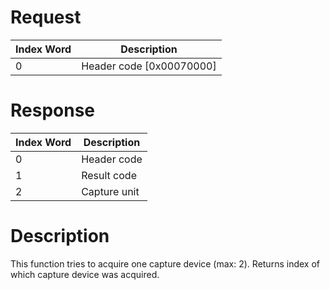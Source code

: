 # Request

| Index Word | Description                |
|------------|----------------------------|
| 0          | Header code \[0x00070000\] |

# Response

| Index Word | Description  |
|------------|--------------|
| 0          | Header code  |
| 1          | Result code  |
| 2          | Capture unit |

# Description

This function tries to acquire one capture device (max: 2). Returns
index of which capture device was acquired.
